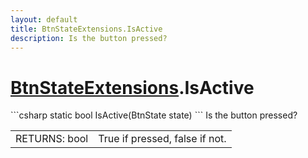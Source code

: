 ```yaml
---
layout: default
title: BtnStateExtensions.IsActive
description: Is the button pressed?
---
```

# [BtnStateExtensions]({{site.url}}/Pages/Reference/BtnStateExtensions.html).IsActive

<div class='signature' markdown='1'>
```csharp
static bool IsActive(BtnState state)
```
Is the button pressed?
</div>

|  |  |
|--|--|
|RETURNS: bool|True if pressed, false if not.|




